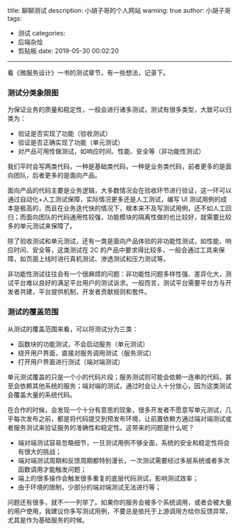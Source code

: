 title: 聊聊测试
description: 小胡子哥的个人网站
warning: true
author: 小胡子哥
tags:
  - 测试
categories:
  - 后端杂烩
  - 剪贴板
date: 2019-05-30 00:02:20
---
看《微服务设计》一书的测试章节，有一些想法，记录下。

### 测试分类象限图

为保证业务的质量和稳定性，一般会进行诸多测试，测试有很多类型，大致可以归类为：

- 验证是否实现了功能（验收测试）
- 验证是否正确实现了功能（单元测试）
- 对产品可用性做测试，如响应时间、性能、安全等（非功能性测试）

我们平时会写两类代码，一种是基础类代码，一种是业务类代码，前者更多的是面向团队，后者更多的是面向产品。

面向产品的代码主要是业务逻辑，大多数情况会在验收环节进行验证，这一环可以通过自动化+人工测试保障，实际情况更多还是人工测试，编写 UI 测试用例的成本是极高的，而且在业务迭代快的情况下，根本来不及写测试用例，还不如人工回归；而面向团队的代码通用性较强，功能模块的隔离性做的也比较好，就需要比较多的单元测试来保障了。

除了验收测试和单元测试，还有一类是面向产品体验的非功能性测试，如性能、响应时间、安全等，这类测试在 2C 的产品中要求得比较多，一般会通过工具来保障，如页面上线时进行真机测试、渗透测试和压力测试等。

非功能性测试往往会有一个很麻烦的问题：非功能性问题多样性强、差异化大，测试平台难以良好的满足平台用户的测试诉求。一般而言，测试平台需要平台方与开发者共建，平台提供机制，开发者贡献规则和套件。

### 测试的覆盖范围

从测试的覆盖范围来看，可以将测试分为三类：

- 函数块的功能测试，不会启动服务（单元测试）
- 绕开用户界面，直接对服务调用测试（服务测试）
- 打开用户界面进行测试（端对端测试）

单元测试覆盖的只是一个小的代码片段；服务测试则可能会依赖一连串的代码，甚至会依赖其他系统的服务；端对端的测试，通过时会让人十分放心，因为这类测试会覆盖大量的系统代码。

在合作的时候，会发现一个十分有意思的现象，很多开发者不愿意写单元测试，几乎每次发布之前，都是将代码提交到预发布环境，让前置依赖方通过端对端测试或者服务测试来验证服务的准确性和稳定性。这带来的问题是什么呢？

- 端对端测试容易忽略细节，一旦测试用例不够全面，系统的安全和稳定性将会有很大的挑战；
- 端对端测试周期和反馈周期都特别漫长，一次测试需要经过多层系统或者多次函数调用才能触发问题；
- 端上的很多操作会触发很多重复的底层代码测试，影响测试效率；
- 由于环境的限制，少部分的端对端测试无法进行等；

问题还有很多，就不一一列举了。如果你的服务会被多个系统调用，或者会被大量的用户使用，我建议你多写测试用例，不要总是依托于上游调用方给你反馈异常，尤其是作为基础服务的时候。